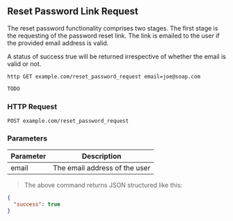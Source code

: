 ## Reset Password Link Request
The reset password functionality comprises two stages. The first stage is the requesting of the password reset link.
 The link is emailed to the user if the provided email address is valid.
 
A status of success true will be returned irrespective of whether the email is valid or not. 

```shell
http GET example.com/reset_password_request email=joe@soap.com
```

```javascript
TODO
```

### HTTP Request

`POST example.com/reset_password_request`

### Parameters

Parameter | Description
--------- | -----------
email | The email address of the user 
 
> The above command returns JSON structured like this:

```json
{
  "success": true
}
```
